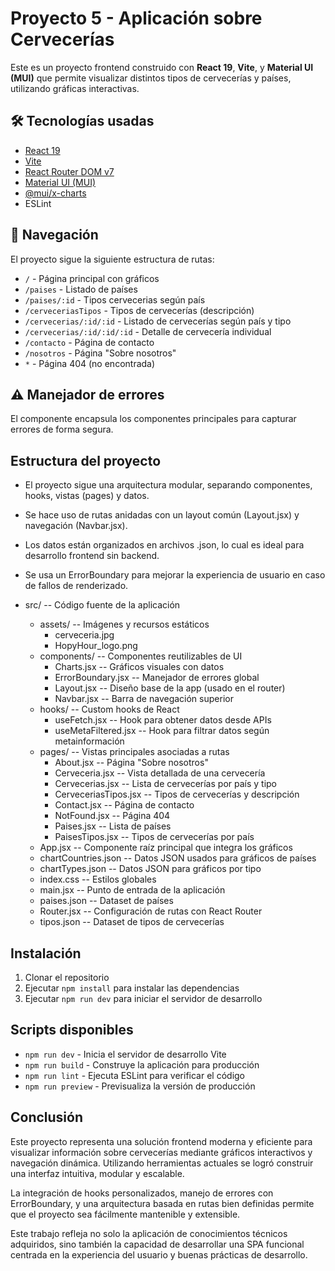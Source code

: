 # Proyecto 5 - Aplicación sobre Cervecerías

Este es un proyecto frontend construido con **React 19**, **Vite**, y **Material UI (MUI)** que permite visualizar distintos tipos de cervecerías y países, utilizando gráficas interactivas.

## 🛠 Tecnologías usadas

- [React 19](https://react.dev/)
- [Vite](https://vitejs.dev/)
- [React Router DOM v7](https://reactrouter.com/)
- [Material UI (MUI)](https://mui.com/)
- [@mui/x-charts](https://mui.com/x/react-charts/)
- ESLint

## 🧭 Navegación
El proyecto sigue la siguiente estructura de rutas:

- `/` - Página principal con gráficos
- `/paises` - Listado de países
- `/paises/:id` - Tipos cervecerias según país
- `/cerveceriasTipos` - Tipos de cervecerías (descripción)
- `/cervecerias/:id/:id` - Listado de cervecerías según país y tipo
- `/cervecerias/:id/:id/:id` - Detalle de cervecería individual
- `/contacto` - Página de contacto
- `/nosotros` - Página "Sobre nosotros"
- `*` - Página 404 (no encontrada)

## ⚠️ Manejador de errores
El componente <ErrorBoundary> encapsula los componentes principales para capturar errores de forma segura.

## Estructura del proyecto
- El proyecto sigue una arquitectura modular, separando componentes, hooks, vistas (pages) y datos.
- Se hace uso de rutas anidadas con un layout común (Layout.jsx) y navegación (Navbar.jsx).
- Los datos están organizados en archivos .json, lo cual es ideal para desarrollo frontend sin backend.
- Se usa un ErrorBoundary para mejorar la experiencia de usuario en caso de fallos de renderizado.

- src/                  -- Código fuente de la aplicación
    - assets/               -- Imágenes y recursos estáticos
        - cerveceria.jpg
        - HopyHour_logo.png
    - components/           -- Componentes reutilizables de UI
        - Charts.jsx            -- Gráficos visuales con datos
        - ErrorBoundary.jsx     -- Manejador de errores global
        - Layout.jsx            -- Diseño base de la app (usado en el router)
        - Navbar.jsx            -- Barra de navegación superior
    - hooks/                -- Custom hooks de React
        - useFetch.jsx          -- Hook para obtener datos desde APIs
        - useMetaFiltered.jsx   -- Hook para filtrar datos según metainformación
    - pages/                -- Vistas principales asociadas a rutas
        - About.jsx             -- Página "Sobre nosotros"
        - Cerveceria.jsx        -- Vista detallada de una cervecería
        - Cervecerias.jsx       -- Lista de cervecerías por país y tipo
        - CerveceriasTipos.jsx  -- Tipos de cervecerías y descripción
        - Contact.jsx           -- Página de contacto
        - NotFound.jsx          -- Página 404
        - Paises.jsx            -- Lista de países
        - PaisesTipos.jsx       -- Tipos de cervecerías por país
    - App.jsx               -- Componente raíz principal que integra los gráficos
    - chartCountries.json   -- Datos JSON usados para gráficos de países
    - chartTypes.json       -- Datos JSON para gráficos por tipo
    - index.css             -- Estilos globales
    - main.jsx              -- Punto de entrada de la aplicación
    - paises.json           -- Dataset de países
    - Router.jsx            -- Configuración de rutas con React Router
    - tipos.json            -- Dataset de tipos de cervecerías

## Instalación

1. Clonar el repositorio
2. Ejecutar `npm install` para instalar las dependencias
3. Ejecutar `npm run dev` para iniciar el servidor de desarrollo

## Scripts disponibles

- `npm run dev` - Inicia el servidor de desarrollo Vite
- `npm run build` - Construye la aplicación para producción
- `npm run lint` - Ejecuta ESLint para verificar el código
- `npm run preview` - Previsualiza la versión de producción

## Conclusión
Este proyecto representa una solución frontend moderna y eficiente para visualizar información sobre cervecerías mediante gráficos interactivos y navegación dinámica. Utilizando herramientas actuales se logró construir una interfaz intuitiva, modular y escalable.

La integración de hooks personalizados, manejo de errores con ErrorBoundary, y una arquitectura basada en rutas bien definidas permite que el proyecto sea fácilmente mantenible y extensible.

Este trabajo refleja no solo la aplicación de conocimientos técnicos adquiridos, sino también la capacidad de desarrollar una SPA funcional centrada en la experiencia del usuario y buenas prácticas de desarrollo.
